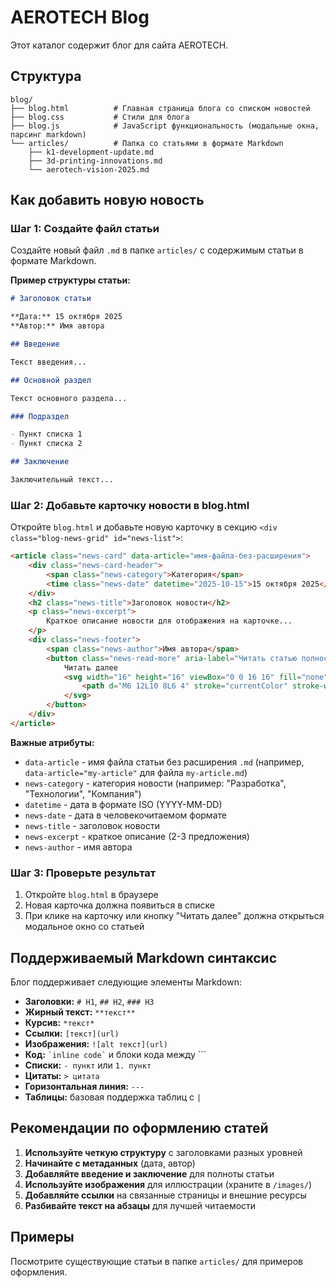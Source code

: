 # AEROTECH Blog

Этот каталог содержит блог для сайта AEROTECH.

## Структура

```
blog/
├── blog.html          # Главная страница блога со списком новостей
├── blog.css           # Стили для блога
├── blog.js            # JavaScript функциональность (модальные окна, парсинг markdown)
└── articles/          # Папка со статьями в формате Markdown
    ├── k1-development-update.md
    ├── 3d-printing-innovations.md
    └── aerotech-vision-2025.md
```

## Как добавить новую новость

### Шаг 1: Создайте файл статьи

Создайте новый файл `.md` в папке `articles/` с содержимым статьи в формате Markdown.

**Пример структуры статьи:**

```markdown
# Заголовок статьи

**Дата:** 15 октября 2025  
**Автор:** Имя автора

## Введение

Текст введения...

## Основной раздел

Текст основного раздела...

### Подраздел

- Пункт списка 1
- Пункт списка 2

## Заключение

Заключительный текст...
```

### Шаг 2: Добавьте карточку новости в blog.html

Откройте `blog.html` и добавьте новую карточку в секцию `<div class="blog-news-grid" id="news-list">`:

```html
<article class="news-card" data-article="имя-файла-без-расширения">
    <div class="news-card-header">
        <span class="news-category">Категория</span>
        <time class="news-date" datetime="2025-10-15">15 октября 2025</time>
    </div>
    <h2 class="news-title">Заголовок новости</h2>
    <p class="news-excerpt">
        Краткое описание новости для отображения на карточке...
    </p>
    <div class="news-footer">
        <span class="news-author">Имя автора</span>
        <button class="news-read-more" aria-label="Читать статью полностью">
            Читать далее
            <svg width="16" height="16" viewBox="0 0 16 16" fill="none" xmlns="http://www.w3.org/2000/svg">
                <path d="M6 12L10 8L6 4" stroke="currentColor" stroke-width="2" stroke-linecap="round" stroke-linejoin="round"/>
            </svg>
        </button>
    </div>
</article>
```

**Важные атрибуты:**

- `data-article` - имя файла статьи без расширения `.md` (например, `data-article="my-article"` для файла `my-article.md`)
- `news-category` - категория новости (например: "Разработка", "Технологии", "Компания")
- `datetime` - дата в формате ISO (YYYY-MM-DD)
- `news-date` - дата в человекочитаемом формате
- `news-title` - заголовок новости
- `news-excerpt` - краткое описание (2-3 предложения)
- `news-author` - имя автора

### Шаг 3: Проверьте результат

1. Откройте `blog.html` в браузере
2. Новая карточка должна появиться в списке
3. При клике на карточку или кнопку "Читать далее" должна открыться модальное окно со статьей

## Поддерживаемый Markdown синтаксис

Блог поддерживает следующие элементы Markdown:

- **Заголовки:** `# H1`, `## H2`, `### H3`
- **Жирный текст:** `**текст**`
- **Курсив:** `*текст*`
- **Ссылки:** `[текст](url)`
- **Изображения:** `![alt текст](url)`
- **Код:** `` `inline code` `` и блоки кода между \`\`\`
- **Списки:** `- пункт` или `1. пункт`
- **Цитаты:** `> цитата`
- **Горизонтальная линия:** `---`
- **Таблицы:** базовая поддержка таблиц с `|`

## Рекомендации по оформлению статей

1. **Используйте четкую структуру** с заголовками разных уровней
2. **Начинайте с метаданных** (дата, автор)
3. **Добавляйте введение и заключение** для полноты статьи
4. **Используйте изображения** для иллюстрации (храните в `/images/`)
5. **Добавляйте ссылки** на связанные страницы и внешние ресурсы
6. **Разбивайте текст на абзацы** для лучшей читаемости

## Примеры

Посмотрите существующие статьи в папке `articles/` для примеров оформления.
